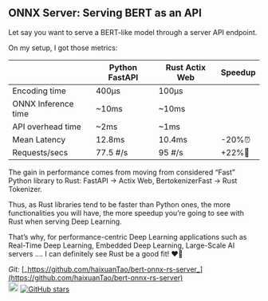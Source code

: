 ## ONNX Server: Serving BERT as an API

Let say you want to serve a BERT-like model through a server API endpoint.

On my setup, I got those metrics:

| |Python FastAPI |Rust Actix Web |Speedup |
| --- | --- | --- | --- |
|Encoding time |400μs |100μs | |
|ONNX Inference time |~10ms |~10ms | |
|API overhead time |~2ms |~1ms | |
|Mean Latency |12.8ms |10.4ms |-20%⏰ |
|Requests/secs |77.5 #/s |95 #/s |\+22%🍾 |

The gain in performance comes from moving from considered “Fast” Python library to Rust: FastAPI -> Actix Web, BertokenizerFast -> Rust Tokenizer.

Thus, as Rust libraries tend to be faster than Python ones, the more functionalities you will have, the more speedup you’re going to see with Rust when serving Deep Learning.

That’s why, for performance-centric Deep Learning applications such as Real-Time Deep Learning, Embedded Deep Learning, Large-Scale AI servers …. I can definitely see Rust be a good fit! ❤️‍🦀

_Git:_ [_https://github.com/haixuanTao/bert-onnx-rs-server_](https://github.com/haixuanTao/bert-onnx-rs-server)  
[<img alt="github" src="https://img.shields.io/badge/bert--onnx--rs--pipeline-fff?labelColor=000&logo=github" height="20">](https://github.com/haixuantao/bert-onnx-rs-pipeline)
[![GitHub stars](https://img.shields.io/github/stars/haixuanTao/bert-onnx-rs-pipeline?style=social&label=Star&maxAge=2592000)](https://github.com/haixuanTao/bert-onnx-rs-pipeline/)